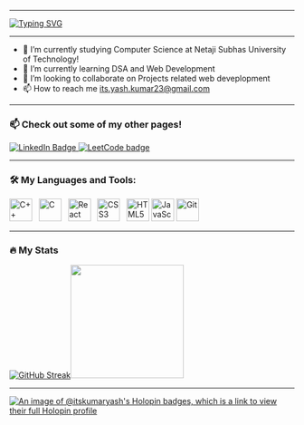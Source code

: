 
---

[![Typing SVG](https://readme-typing-svg.demolab.com?font=Fira+Code&pause=1000&multiline=true&width=600&height=60&lines=%F0%9F%91%8B+Hi+there%2C+I'm+Yash!;A+Competitive+Programming+and+Web+Dev+enthusiast%F0%9F%98%84)](https://git.io/typing-svg)

---
- 🏫 I’m currently studying Computer Science at Netaji Subhas University of Technology!
- 🌱 I’m currently learning DSA and Web Development
- 💞️ I’m looking to collaborate on Projects related web deveplopment
- 📫 How to reach me its.yash.kumar23@gmail.com

---

### 📫 Check out some of my other pages! 
<div>
   <a href="https://www.linkedin.com/in/its-kumar-yash/">
    <img src="https://img.shields.io/badge/LinkedIn-blue?style=for-the-badge&logo=linkedin&logoColor=white" alt="LinkedIn Badge"/>
  </a>
   <a href="https://leetcode.com/itsyashkumar23/">
    <img src="https://img.shields.io/badge/dynamic/json?style=for-the-badge&labelColor=black&color=%23ffa116&label=LeetCode&query=solved&url=https://leetcode-badge.vercel.app/api/users/itsyashkumar23&logo=leetcode&logoColor=yellow" alt="LeetCode badge">
  </a>
</div>


---

### 🛠️ My Languages and Tools: 
<div>
    <img src="https://cdn.jsdelivr.net/gh/devicons/devicon/icons/cplusplus/cplusplus-original.svg" alt="C++" width="40" height="40">
&nbsp;
    <img src="https://cdn.jsdelivr.net/gh/devicons/devicon/icons/c/c-original.svg" alt="C" width="40" height="40">
&nbsp;
    <img src="https://cdn.jsdelivr.net/gh/devicons/devicon/icons/react/react-original.svg" alt="React" width="40" height="40">
&nbsp;
    <img src="https://cdn.jsdelivr.net/gh/devicons/devicon/icons/css3/css3-original.svg" alt="CSS3" width="40" height="40">
&nbsp;
    <img src="https://cdn.jsdelivr.net/gh/devicons/devicon/icons/html5/html5-original.svg" alt="HTML5" width="40" height="40"/>
    <img src="https://cdn.jsdelivr.net/gh/devicons/devicon/icons/javascript/javascript-original.svg" alt="JavaScript" width="40" height="40"/>
    <img src="https://cdn.jsdelivr.net/gh/devicons/devicon/icons/git/git-original.svg" alt="Git" width="40" height="40">

      
</div>

---

### 🔥 My Stats
[![GitHub Streak](https://streak-stats.demolab.com?user=its-kumar-yash&theme=dark&background=000000)](https://git.io/streak-stats)<img src="https://github.com/its-kumar-yash/its-kumar-yash/assets/97521394/d66088fc-1ed4-4b73-a976-425e29da1584" width="200px">

---
[![An image of @itskumaryash's Holopin badges, which is a link to view their full Holopin profile](https://holopin.me/itskumaryash)](https://holopin.io/@itskumaryash)


<!---
its-kumar-yash/its-kumar-yash is a ✨ special ✨ repository because its `README.md` (this file) appears on your GitHub profile.
You can click the Preview link to take a look at your changes.
--->
